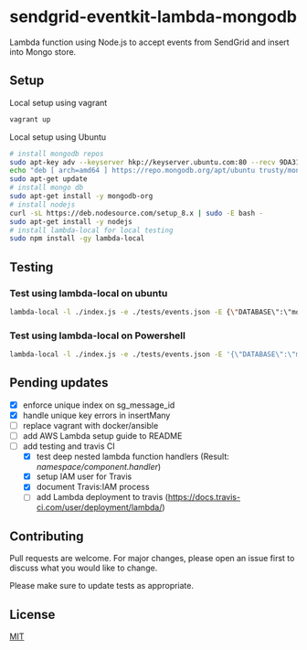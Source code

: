 # sendgrid-eventkit-lambda-mongodb

Lambda function using Node.js to accept events from SendGrid and insert into Mongo store.

## Setup

Local setup using vagrant

```bash
vagrant up
```

Local setup using Ubuntu
```bash
# install mongodb repos
sudo apt-key adv --keyserver hkp://keyserver.ubuntu.com:80 --recv 9DA31620334BD75D9DCB49F368818C72E52529D4
echo "deb [ arch=amd64 ] https://repo.mongodb.org/apt/ubuntu trusty/mongodb-org/4.0 multiverse" | sudo tee /etc/apt/sources.list.d/mongodb-org-4.0.list
sudo apt-get update
# install mongo db
sudo apt-get install -y mongodb-org
# install nodejs
curl -sL https://deb.nodesource.com/setup_8.x | sudo -E bash -
sudo apt-get install -y nodejs 
# install lambda-local for local testing
sudo npm install -gy lambda-local
```

## Testing

### Test using lambda-local on ubuntu
```bash
lambda-local -l ./index.js -e ./tests/events.json -E {\"DATABASE\":\"mongodb://localhost:27017/evie\"}
```

### Test using lambda-local on Powershell
```bash
lambda-local -l ./index.js -e ./tests/events.json -E '{\"DATABASE\":\"mongodb://localhost:27017/evie\"}'
```

## Pending updates
- [X] enforce unique index on sg_message_id
- [X] handle unique key errors in insertMany
- [ ] replace vagrant with docker/ansible
- [ ] add AWS Lambda setup guide to README
- [ ] add testing and travis CI
    - [X] test deep nested lambda function handlers (Result: _namespace/component.handler_)
    - [X] setup IAM user for Travis
    - [X] document Travis:IAM process
    - [ ] add Lambda deployment to travis (https://docs.travis-ci.com/user/deployment/lambda/)

## Contributing
Pull requests are welcome. For major changes, please open an issue first to discuss what you would like to change.

Please make sure to update tests as appropriate.

## License
[MIT](https://choosealicense.com/licenses/mit/)